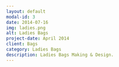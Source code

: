 ```yaml
---
layout: default
modal-id: 3
date: 2014-07-16
img: ladies.png
alt: Ladies Bags
project-date: April 2014
client: Bags
category: Ladies Bags
description: Ladies Bags Making & Design.
---
```

